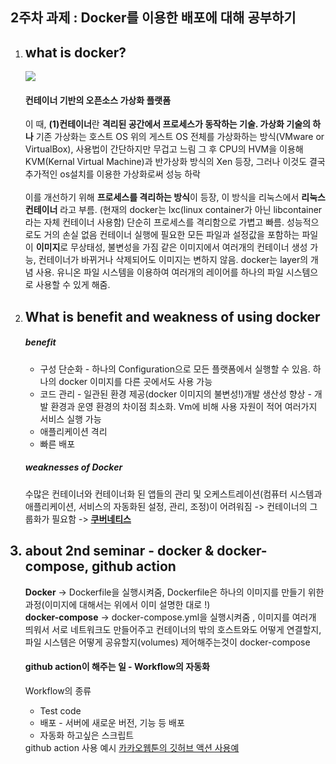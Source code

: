<html>
<head>
  <meta charset = "utf-8">
</head>
  <body>
    <h2><strong>2주차 과제 : Docker를 이용한 배포에 대해 공부하기</h2></strong>
    <ol>
      <li><h2><strong>what is docker?</strong></h2></li>
      <img src="https://d1.awsstatic.com/acs/characters/Logos/Docker-Logo_Horizontel_279x131.b8a5c41e56b77706656d61080f6a0217a3ba356d.png">
      <p>
      <h4><strong>컨테이너 기반의 오픈소스 가상화 플랫폼</strong></h4>
      이 때, <strong>(1)컨테이너</strong>란 <strong>격리된 공간에서 프로세스가 동작하는 기술. 가상화 기술의 하나</strong>
      기존 가상화는 호스트 OS 위의 게스트 OS 전체를 가상화하는 방식(VMware or VirtualBox), 사용법이 간단하지만 무겁고 느림
      그 후 CPU의 HVM을 이용해 KVM(Kernal Virtual Machine)과 반가상화 방식의 Xen 등장, 그러나 이것도 결국 추가적인 os설치를 이용한 가상화로써 성능 하락
      <br><br>
      이를 개선하기 위해 <strong>프로세스를 격리하는 방식</strong>이 등장, 이 방식을 리눅스에서 <strong>리눅스 컨테이너</strong> 라고 부름.
      (현재의 docker는 lxc(linux container가 아닌  libcontainer라는 자체 컨테이너 사용함)
      단순히 프로세스를 격리함으로 가볍고 빠름. 성능적으로도 거의 손실 없음
      컨테이너 실행에 필요한 모든 파일과 설정값을 포함하는 파일이 <strong>이미지</strong>로 무상태성, 불변성을 가짐
      같은 이미지에서 여러개의 컨테이너 생성 가능, 컨테이너가 바뀌거나 삭제되어도 이미지는 변하지 않음.
      docker는 layer의 개념 사용. 유니온 파일 시스템을 이용하여 여러개의 레이어를 하나의 파일 시스템으로 사용할 수 있게 해줌.
      </p>
      <li><h2><strong>What is benefit and weakness of using docker</strong></h2></li>
    <p><h5><strong>benefit</strong></h5><ul>
        <li>구성 단순화 - 하나의 Configuration으로 모든 플랫폼에서 실행할 수 있음. 하나의 docker 이미지를 다른 곳에서도 사용 가능</li>
        <li>코드 관리 - 일관된 환경 제공(docker 이미지의 불변성!)</li?
        <li>개발 생산성 향상 - 개발 환경과 운영 환경의 차이점 최소화. Vm에 비해 사용 자원이 적어 여러가지 서비스 실행 가능</li>
        <li>애플리케이션 격리</li>
        <li>빠른 배포</li>
      </ul></p>
  </p><h5><strong>weaknesses of Docker</strong></h5>
  수많은 컨테이너와 컨테이너화 된 앱들의 관리 및 오케스트레이션(컴퓨터 시스템과 애플리케이션, 서비스의 자동화된 설정, 관리, 조정)이 어려워짐
  -> 컨테이너의 그룹화가 필요함 -> <strong><a href = "https://www.redhat.com/ko/topics/containers/what-is-kubernetes", title="kubernetes">쿠버네티스</a></strong>
  <h2><li><strong>about 2nd seminar - docker & docker-compose, github action</strong></li></h2>
      <strong>Docker</strong> -> Dockerfile을 실행시켜줌, Dockerfile은 하나의 이미지를 만들기 위한 과정(이미지에 대해서는 위에서 이미 설명한 대로 !)<br>
      <strong>docker-compose</strong> -> docker-compose.yml을 실행시켜줌 , 이미지를 여러개 띄워서 서로 네트워크도 만들어주고 컨테이너의 밖의 호스트와도 어떻게 연결할지, 파일 시스템은 어떻게 공유할지(volumes) 제어해주는것이 docker-compose<br>
  <h4>github action이 해주는 일 - <strong>Workflow의 자동화</strong></h4>
  Workflow의 종류    
    <ul>
        <li>Test code</li>
        <li>배포 - 서버에 새로운 버전, 기능 등 배포</li>
        <li>자동화 하고싶은 스크립트</li>
      </ul>
      github action 사용 예시 <a href="https://fe-developers.kakaoent.com/2022/220106-github-actions/",target="_blank", title="usage of github action">카카오웹툰의 깃허브 액션 사용예</a>
    </ol>
  </body>
  
</html>
